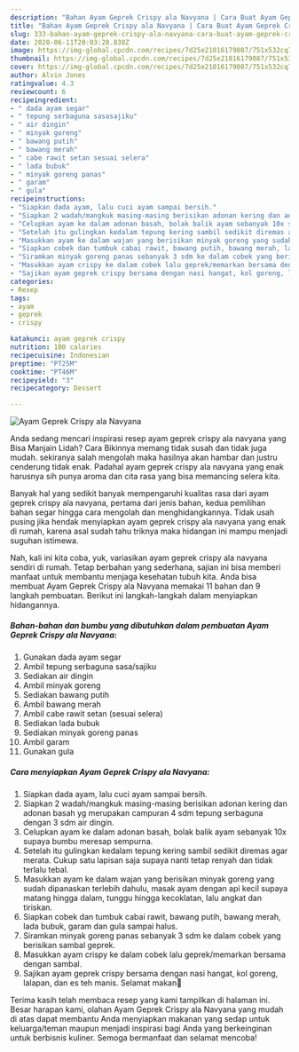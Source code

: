 ```yaml
---
description: "Bahan Ayam Geprek Crispy ala Navyana | Cara Buat Ayam Geprek Crispy ala Navyana Yang Menggugah Selera"
title: "Bahan Ayam Geprek Crispy ala Navyana | Cara Buat Ayam Geprek Crispy ala Navyana Yang Menggugah Selera"
slug: 333-bahan-ayam-geprek-crispy-ala-navyana-cara-buat-ayam-geprek-crispy-ala-navyana-yang-menggugah-selera
date: 2020-06-11T20:03:28.838Z
image: https://img-global.cpcdn.com/recipes/7d25e21016179087/751x532cq70/ayam-geprek-crispy-ala-navyana-foto-resep-utama.jpg
thumbnail: https://img-global.cpcdn.com/recipes/7d25e21016179087/751x532cq70/ayam-geprek-crispy-ala-navyana-foto-resep-utama.jpg
cover: https://img-global.cpcdn.com/recipes/7d25e21016179087/751x532cq70/ayam-geprek-crispy-ala-navyana-foto-resep-utama.jpg
author: Alvin Jones
ratingvalue: 4.3
reviewcount: 6
recipeingredient:
- " dada ayam segar"
- " tepung serbaguna sasasajiku"
- " air dingin"
- " minyak goreng"
- " bawang putih"
- " bawang merah"
- " cabe rawit setan sesuai selera"
- " lada bubuk"
- " minyak goreng panas"
- " garam"
- " gula"
recipeinstructions:
- "Siapkan dada ayam, lalu cuci ayam sampai bersih."
- "Siapkan 2 wadah/mangkuk masing-masing berisikan adonan kering dan adonan basah yg merupakan campuran 4 sdm tepung serbaguna dengan 3 sdm air dingin."
- "Celupkan ayam ke dalam adonan basah, bolak balik ayam sebanyak 10x supaya bumbu meresap sempurna."
- "Setelah itu gulingkan kedalam tepung kering sambil sedikit diremas agar merata. Cukup satu lapisan saja supaya nanti tetap renyah dan tidak terlalu tebal."
- "Masukkan ayam ke dalam wajan yang berisikan minyak goreng yang sudah dipanaskan terlebih dahulu, masak ayam dengan api kecil supaya matang hingga dalam, tunggu hingga kecoklatan, lalu angkat dan tiriskan."
- "Siapkan cobek dan tumbuk cabai rawit, bawang putih, bawang merah, lada bubuk, garam dan gula sampai halus."
- "Siramkan minyak goreng panas sebanyak 3 sdm ke dalam cobek yang berisikan sambal geprek."
- "Masukkan ayam crispy ke dalam cobek lalu geprek/memarkan bersama dengan sambal."
- "Sajikan ayam geprek crispy bersama dengan nasi hangat, kol goreng, lalapan, dan es teh manis. Selamat makan🍗"
categories:
- Resep
tags:
- ayam
- geprek
- crispy

katakunci: ayam geprek crispy 
nutrition: 180 calories
recipecuisine: Indonesian
preptime: "PT25M"
cooktime: "PT46M"
recipeyield: "3"
recipecategory: Dessert

---
```



![Ayam Geprek Crispy ala Navyana](https://img-global.cpcdn.com/recipes/7d25e21016179087/751x532cq70/ayam-geprek-crispy-ala-navyana-foto-resep-utama.jpg)

Anda sedang mencari inspirasi resep ayam geprek crispy ala navyana yang Bisa Manjain Lidah? Cara Bikinnya memang tidak susah dan tidak juga mudah. sekiranya salah mengolah maka hasilnya akan hambar dan justru cenderung tidak enak. Padahal ayam geprek crispy ala navyana yang enak harusnya sih punya aroma dan cita rasa yang bisa memancing selera kita.



Banyak hal yang sedikit banyak mempengaruhi kualitas rasa dari ayam geprek crispy ala navyana, pertama dari jenis bahan, kedua pemilihan bahan segar hingga cara mengolah dan menghidangkannya. Tidak usah pusing jika hendak menyiapkan ayam geprek crispy ala navyana yang enak di rumah, karena asal sudah tahu triknya maka hidangan ini mampu menjadi suguhan istimewa.


Nah, kali ini kita coba, yuk, variasikan ayam geprek crispy ala navyana sendiri di rumah. Tetap berbahan yang sederhana, sajian ini bisa memberi manfaat untuk membantu menjaga kesehatan tubuh kita. Anda bisa membuat Ayam Geprek Crispy ala Navyana memakai 11 bahan dan 9 langkah pembuatan. Berikut ini langkah-langkah dalam menyiapkan hidangannya.

<!--inarticleads1-->

##### Bahan-bahan dan bumbu yang dibutuhkan dalam pembuatan Ayam Geprek Crispy ala Navyana:

1. Gunakan  dada ayam segar
1. Ambil  tepung serbaguna sasa/sajiku
1. Sediakan  air dingin
1. Ambil  minyak goreng
1. Sediakan  bawang putih
1. Ambil  bawang merah
1. Ambil  cabe rawit setan (sesuai selera)
1. Sediakan  lada bubuk
1. Sediakan  minyak goreng panas
1. Ambil  garam
1. Gunakan  gula




<!--inarticleads2-->

##### Cara menyiapkan Ayam Geprek Crispy ala Navyana:

1. Siapkan dada ayam, lalu cuci ayam sampai bersih.
1. Siapkan 2 wadah/mangkuk masing-masing berisikan adonan kering dan adonan basah yg merupakan campuran 4 sdm tepung serbaguna dengan 3 sdm air dingin.
1. Celupkan ayam ke dalam adonan basah, bolak balik ayam sebanyak 10x supaya bumbu meresap sempurna.
1. Setelah itu gulingkan kedalam tepung kering sambil sedikit diremas agar merata. Cukup satu lapisan saja supaya nanti tetap renyah dan tidak terlalu tebal.
1. Masukkan ayam ke dalam wajan yang berisikan minyak goreng yang sudah dipanaskan terlebih dahulu, masak ayam dengan api kecil supaya matang hingga dalam, tunggu hingga kecoklatan, lalu angkat dan tiriskan.
1. Siapkan cobek dan tumbuk cabai rawit, bawang putih, bawang merah, lada bubuk, garam dan gula sampai halus.
1. Siramkan minyak goreng panas sebanyak 3 sdm ke dalam cobek yang berisikan sambal geprek.
1. Masukkan ayam crispy ke dalam cobek lalu geprek/memarkan bersama dengan sambal.
1. Sajikan ayam geprek crispy bersama dengan nasi hangat, kol goreng, lalapan, dan es teh manis. Selamat makan🍗




Terima kasih telah membaca resep yang kami tampilkan di halaman ini. Besar harapan kami, olahan Ayam Geprek Crispy ala Navyana yang mudah di atas dapat membantu Anda menyiapkan makanan yang sedap untuk keluarga/teman maupun menjadi inspirasi bagi Anda yang berkeinginan untuk berbisnis kuliner. Semoga bermanfaat dan selamat mencoba!
